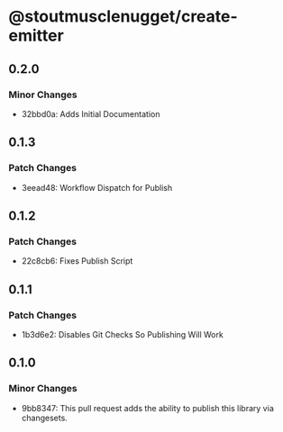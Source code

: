 # @stoutmusclenugget/create-emitter

## 0.2.0

### Minor Changes

- 32bbd0a: Adds Initial Documentation

## 0.1.3

### Patch Changes

- 3eead48: Workflow Dispatch for Publish

## 0.1.2

### Patch Changes

- 22c8cb6: Fixes Publish Script

## 0.1.1

### Patch Changes

- 1b3d6e2: Disables Git Checks So Publishing Will Work

## 0.1.0

### Minor Changes

- 9bb8347: This pull request adds the ability to publish this library via changesets.
